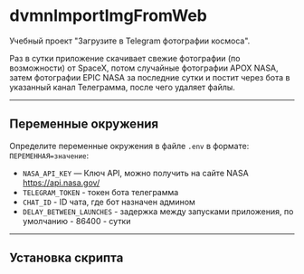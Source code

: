 # dvmnImportImgFromWeb
Учебный проект "Загрузите в Telegram фотографии космоса".

Раз в сутки приложение скачивает свежие фотографии (по возможности) от SpaceX, 
потом случайные фотографии APOX NASA, затем фотографии EPIC NASA за последние сутки 
и постит через бота в указанный канал Телеграмма, после чего удаляет файлы. 

___________________
## Переменные окружения

Определите переменные окружения в файле `.env` в формате: `ПЕРЕМЕННАЯ=значение`:
- `NASA_API_KEY` — Ключ API, можно получить на сайте NASA https://api.nasa.gov/
- `TELEGRAM_TOKEN` - токен бота телеграмма
- `CHAT_ID` - ID чата, где бот назначен админом
- `DELAY_BETWEEN_LAUNCHES` - задержка между запусками приложения, по умолчанию - 86400 - сутки

___________________
## Установка скрипта